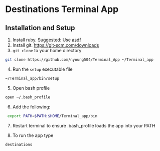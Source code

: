 # Destinations Terminal App

## Installation and Setup
1. Install ruby. Suggested: Use [asdf](https://asdf-vm.com/)
2. Install git. https://git-scm.com/downloads
3. `git clone` to your home directory 
```bash
git clone https://github.com/nyoung504/Terminal_App ~/Terminal_app
```
4. Run the `setup` executable file

```bash
~/Terminal_app/bin/setup
```
5. Open bash profile 
 ```bash
 open ~/.bash_profile
```

6. Add the following: 
```bash
 export PATH=$PATH:$HOME/Terminal_app/bin
 ``` 
7. Restart terminal to ensure .bash_profile loads the app into your PATH

8. To run the app type 
 ```bash
 destinations
 ```